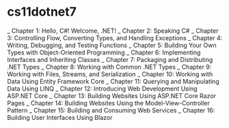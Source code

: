 # cs11dotnet7
_ Chapter 1: Hello, C#! Welcome, .NET!
_ Chapter 2: Speaking C# 
_ Chapter 3: Controlling Flow, Converting Types, and Handling Exceptions 
_ Chapter 4: Writing, Debugging, and Testing Functions 
_ Chapter 5: Building Your Own Types with Object-Oriented Programming 
_ Chapter 6: Implementing Interfaces and Inheriting Classes 
_ Chapter 7: Packaging and Distributing .NET Types 
_ Chapter 8: Working with Common .NET Types 
_ Chapter 9: Working with Files, Streams, and Serialization 
_ Chapter 10: Working with Data Using Entity Framework Core 
_ Chapter 11: Querying and Manipulating Data Using LINQ 
_ Chapter 12: Introducing Web Development Using ASP.NET Core 
_ Chapter 13: Building Websites Using ASP.NET Core Razor Pages 
_ Chapter 14: Building Websites Using the Model-View-Controller Pattern 
_ Chapter 15: Building and Consuming Web Services
_ Chapter 16: Building User Interfaces Using Blazor
